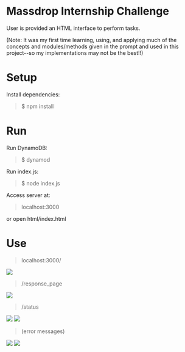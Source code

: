 # Massdrop Internship Challenge

User is provided an HTML interface to perform tasks.

(Note: It was my first time learning, using, and applying much of the concepts and modules/methods given in the prompt and used in this project--so my implementations may not be the best!!)

# Setup

Install dependencies:

> $ npm install

# Run

Run DynamoDB:

> $ dynamod

Run index.js:

> $ node index.js

Access server at: 

> localhost:3000

or open html/index.html

# Use

> localhost:3000/

![](http://i.imgur.com/mUVdZen.png)

> /response_page

![](http://i.imgur.com/NQECphO.png)

> /status

![](http://i.imgur.com/SSXZ66b.png) ![](http://i.imgur.com/FReBKiA.png)

> (error messages)

![](http://i.imgur.com/0FAA3ey.png) ![](http://i.imgur.com/auOGglT.png)


